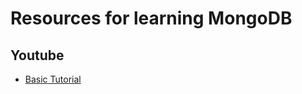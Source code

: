 # Resources for learning MongoDB

## Youtube
- [Basic Tutorial](https://www.youtube.com/playlist?list=PL4cUxeGkcC9h77dJ-QJlwGlZlTd4ecZOA)